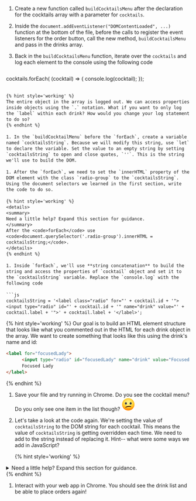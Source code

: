 1. Create a new function called `buildCocktailsMenu` after the declaration for the cocktails array with a parameter for `cocktails`. 

1. Inside the `document.addEventListener("DOMContentLoaded", ...)` function at the bottom of the file, before the calls to register the event listeners for the order button, call the new method, `buildCocktailsMenu` and pass in the drinks array.

1. Back in the `buildCocktailsMenu` function, iterate over the `cocktails` and log each element to the console using the following code

   ```javascript
  cocktails.forEach( (cocktail) => { 
     console.log(cocktail);
  });
   ```

   {% hint style='working' %}
The entire object in the array is logged out. We can access properties inside objects using the `.` notation. What if you want to only log the `label` within each drink? How would you change your log statement to do so?
   {% endhint %}

1. In the `buildCocktailMenu` before the `forEach`, create a variable named `cocktailsString`. Because we will modify this string, use `let` to declare the variable. Set the value to an empty string by setting `cocktailsString` to open and close quotes, `''`. This is the string we'll use to build the DOM.

1. After the `forEach`, we need to set the `innerHTML` property of the DOM element with the class `radio-group` to the `cocktailsString`. Using the document selectors we learned in the first section, write the code to do so.

   {% hint style='working' %}
<details>
<summary>
Need a little help? Expand this section for guidance. 
</summary> 
After the <code>forEach</code> use <code>document.querySelector('.radio-group').innerHTML = cocktailsString;</code>.
</details>
   {% endhint %}

1. Inside `forEach`, we'll use **string concatenation** to build the string and access the properties of `cocktail` object and set it to the `cocktailsString` variable. Replace the `console.log` with the following code

   ```js
cocktailsString = '<label class="radio" for="' + cocktail.id + '"><input type="radio" id="' + cocktail.id + '" name="drink" value="' + cocktail.label + '">' + cocktail.label + '</label>';
   ```
   
   {% hint style='working' %}
Our goal is to build an HTML element structure that looks like what you commented out in the HTML for each drink object in the array. We want to create something that looks like this using the drink's name and id:

```html
<label for="focusedLady">
      <input type="radio" id="focusedLady" name="drink" value="Focused Lady">
      Focused Lady
</label>
```
   {% endhint %}

1. Save your file and try running in Chrome. Do you see the cocktail menu? Do you only see one item in the list though? ![](../assets/emojis/confused-face.png)

1. Let's take a look at the code again. We're setting the value of `cocktailsString` to the DOM string for each cocktail. This means the value of `cocktailsString` is getting overridden each time. We need to add to the string instead of replacing it. Hint-- what were some ways we add in JavaScript?

   {% hint style='working' %}
<details>
<summary>
Need a little help? Expand this section for guidance. 
</summary> 
To add to the cocktails string by using <code>cocktailString = cocktailString + ...</code> or use shorthand method <code>cocktailString += ...</code>.
</details>
   {% endhint %}

1. Interact with your web app in Chrome. You should see the drink list and be able to place orders again!


